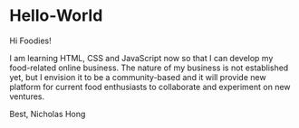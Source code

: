 # Hello-World

Hi Foodies!

I am learning HTML, CSS and JavaScript now so that I can develop my food-related online business. The nature of my business is not established yet, but I envision it to be a community-based and it will provide new platform for current food enthusiasts to collaborate and experiment on new ventures. 

Best,
Nicholas Hong
